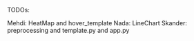 TODOs:

Mehdi: HeatMap and hover_template
Nada: LineChart
Skander: preprocessing and template.py and app.py
